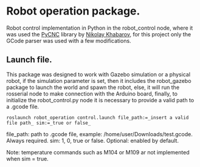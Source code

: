 # Robot operation package.
Robot control implementation in Python in the robot_control node, where it was used the [PyCNC](https://github.com/Nikolay-Kha/PyCNC) library by [Nikolay Khabarov](https://github.com/Nikolay-Kha), for this project only the GCode parser was used with a few modifications.

## Launch file.
This package was designed to work with Gazebo simulation or a physical robot, if the simulation parameter is set, then it includes the robot_gazebo package to launch the world and spawn the robot, else, it will run the rosserial node to make connection with the Arduino board, finally, to initialize the robot_control.py node it is necessary to provide a valid path to a .gcode file.

```console
roslaunch robot_operation control.launch file_path:=_insert a valid file path_ sim:=_true or false_
```

file_path: path to .gcode file, example: /home/user/Downloads/test.gcode. Always required.
sim: 1, 0, true or false. Optional: enabled by default.

Note: temperature commands such as M104 or M109 ar not implemented when sim = true.